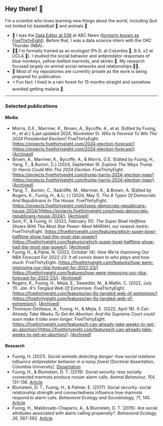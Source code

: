 ## Hey there! 👋

I'm a scientist who loves learning new things about the world, including (but not limited to) basketball 🏀 and animals 🐒. 

- 💼 I was the [Data Editor at 538](https://abcnews.go.com/author/holly_fuong) at ABC News ([formerly known as FiveThirtyEight](https://fivethirtyeight.com/contributors/holly-fuong/)). Before that, I was a data science intern with the OKC Thunder (NBA). 
- 👩‍🎓 I'm formally trained as an ecologist (Ph.D. at Columbia 🦁, B.S. x2 at UCLA 🐻). I studied the social behavior and antipredator responses of blue monkeys, yellow-bellied marmots, and skinks 🦎. My research focused largely on animal social networks and relationships 👯‍♀️. 
- 📘 Most of my repositories are currently private as the work is being prepared for publication. 
- ⚡ Fun fact: I lived in a rain forest for 15 months straight and somehow avoided getting malaria 🦟. 

-----

### Selected publications 

#### Media
- Morris, G.E., Marriner, K., Brown, A., Bycoffe, A., et al. (Edited by Fuong, H., et al.) (Last updated 2024, November 5). *Who Is Favored To Win The 2024 Presidential Election?* FiveThirtyEight. [https://projects.fivethirtyeight.com/2024-election-forecast/](https://projects.fivethirtyeight.com/2024-election-forecast/). [[Archived](https://web.archive.org/web/20250307190249/https://projects.fivethirtyeight.com/2024-election-forecast/)]
- Brown, A., Marriner, K., Bycoffe, A., & Morris, G.E. (Edited by Fuong, H., Yang, T., & Burton, C.) (2024, September 9). *Explore The Ways Trump Or Harris Could Win The 2024 Election.* FiveThirtyEight. [https://projects.fivethirtyeight.com/trump-harris-2024-election-map/](https://projects.fivethirtyeight.com/trump-harris-2024-election-map/). [[Archived](https://web.archive.org/web/20250305132015/https://projects.fivethirtyeight.com/trump-harris-2024-election-map/)]
- Yang, T., Burton, C., Radcliffe, M., Marriner, K., & Brown, A. (Edited by Rogers, K., Fuong, H., & Li, I.) (2024, May 1). *The 8 Types Of Democrats And Republicans In The House.* FiveThirtyEight. [https://projects.fivethirtyeight.com/types-democrats-republicans-house-2024/](https://projects.fivethirtyeight.com/types-democrats-republicans-house-2024/). [[Archived](https://web.archive.org/web/20250220020655/https://projects.fivethirtyeight.com/types-democrats-republicans-house-2024/)]
- Soni, P., & Fuong, H. (2023, February 10). *The Super Bowl Halftime Shows With The Most Star Power: Meet MARIAH, our newest metric.* FiveThirtyEight. [https://fivethirtyeight.com/features/which-super-bowl-halftime-show-had-the-most-star-power/](https://fivethirtyeight.com/features/which-super-bowl-halftime-show-had-the-most-star-power/). [[Archived](https://web.archive.org/web/20250305203827/https://fivethirtyeight.com/features/which-super-bowl-halftime-show-had-the-most-star-power/)]
- Fuong, H., & Paine, N. (2022, October 14). *How We’re Improving Our NBA Forecast For 2022-23: It all comes down to who plays and how much.* FiveThirtyEight. [https://fivethirtyeight.com/features/how-were-improving-our-nba-forecast-for-2022-23/](https://fivethirtyeight.com/features/how-were-improving-our-nba-forecast-for-2022-23/). [[Archived](https://web.archive.org/web/20250306215153/https://fivethirtyeight.com/features/how-were-improving-our-nba-forecast-for-2022-23/)]
- Rogers, K., Fuong, H., Mejía, E., Sweedler, M., & Matlin, C. (2022, July 11). *Jan. 6's Tangled Web Of Extremism.* FiveThirtyEight. [https://fivethirtyeight.com/features/jan-6s-tangled-web-of-extremism/](https://fivethirtyeight.com/features/jan-6s-tangled-web-of-extremism/). [[Archived](https://web.archive.org/web/20250306035117/https://fivethirtyeight.com/features/jan-6s-tangled-web-of-extremism/)]
- Thomson-DeVeaux, A., Fuong, H., & Mejía, E. (2022, April 18). *It Can Already Take Weeks To Get An Abortion: And the Supreme Court could soon make it take even longer.* FiveThirtyEight. [https://fivethirtyeight.com/features/it-can-already-take-weeks-to-get-an-abortion/](https://fivethirtyeight.com/features/it-can-already-take-weeks-to-get-an-abortion/). [[Archived](https://web.archive.org/web/20250214114918/https://fivethirtyeight.com/features/it-can-already-take-weeks-to-get-an-abortion/)]

#### Research
- Fuong, H. (2021). *Social animals detecting danger: how social relations influence antipredator behavior in a noisy forest* [Doctoral dissertation, Columbia University]. [Dissertation](https://doi.org/10.7916/d8-vf2j-n792)
- Fuong, H., & Blumstein, D. T. (2019). Social security: less socially connected marmots produce noisier alarm calls. *Animal Behaviour, 154*, 131-136. [Article](https://doi.org/10.1016/j.anbehav.2019.06.019) 
- Blumstein, D. T., Fuong, H., & Palmer, E. (2017). Social security: social relationship strength and connectedness influence how marmots respond to alarm calls. *Behavioral Ecology and Sociobiology, 71*, 145. [Article](https://doi.org/10.1007/s00265-017-2374-5) 
- Fuong, H., Maldonado-Chaparro, A., & Blumstein, D. T. (2015). Are social attributes associated with alarm calling propensity?. *Behavioral Ecology, 26*, 587-592. [Article](https://doi.org/10.1093/beheco/aru235) 
